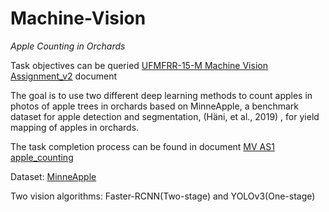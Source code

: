 # Machine-Vision
*Apple Counting in Orchards*

Task objectives can be queried [UFMFRR-15-M Machine Vision Assignment_v2](https://github.com/Solaris-star/Machine-Vision/blob/main/UFMFRR-15-M%20Machine%20Vision%20Assignment_v2.pdf) document

The goal is to use two different deep learning methods to count apples in photos of apple trees in orchards based on MinneApple, a benchmark dataset for apple detection and segmentation, (Häni, et al., 2019) , for yield mapping of apples in orchards.

The task completion process can be found in document [MV AS1 apple_counting](https://github.com/Solaris-star/Machine-Vision/blob/main/MV%20AS1%20apple_counting.pdf)

Dataset: [MinneApple](https://conservancy.umn.edu/handle/11299/206575)

Two vision algorithms: Faster-RCNN(Two-stage) and YOLOv3(One-stage)


